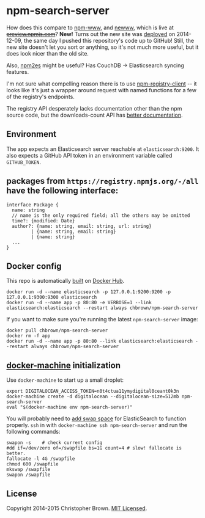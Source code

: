 # npm-search-server

How does this compare to [npm-www](https://github.com/npm/npm-www), and [newww](https://github.com/npm/newww), which is live at <del>[preview.npmjs.com](https://preview.npmjs.com/)</del>? **New!** Turns out the new site was [deployed](https://www.npmjs.com/) on 2014-12-09, the same day I pushed this repository's code up to GitHub! Still, the new site doesn't let you sort or anything, so it's not much more useful, but it does look nicer than the old site.

Also, [npm2es](https://github.com/solids/npm2es) might be useful? Has CouchDB -> Elasticsearch syncing features.

I'm not sure what compelling reason there is to use [npm-registry-client](https://github.com/npm/npm-registry-client) -- it looks like it's just a wrapper around request with named functions for a few of the registry's endpoints.

The registry API desperately lacks documentation other than the npm source code, but the downloads-count API has [better documentation](https://github.com/npm/download-counts).


## Environment

The app expects an Elasticsearch server reachable at `elasticsearch:9200`.
It also expects a GitHub API token in an environment variable called `GITHUB_TOKEN`.


## packages from `https://registry.npmjs.org/-/all` have the following interface:

    interface Package {
      name: string
      // name is the only required field; all the others may be omitted
      time?: {modified: Date}
      author?: {name: string, email: string, url: string}
             | {name: string, email: string}
             | {name: string}
      ...
    }


## Docker config

This repo is automatically [built](Dockerfile) on [Docker Hub](https://registry.hub.docker.com/u/chbrown/npm-search-server/).

    docker run -d --name elasticsearch -p 127.0.0.1:9200:9200 -p 127.0.0.1:9300:9300 elasticsearch
    docker run -d --name app -p 80:80 -e VERBOSE=1 --link elasticsearch:elasticsearch --restart always chbrown/npm-search-server

If you want to make sure you're running the latest `npm-search-server` image:

    docker pull chbrown/npm-search-server
    docker rm -f app
    docker run -d --name app -p 80:80 --link elasticsearch:elasticsearch --restart always chbrown/npm-search-server


## [docker-machine](https://github.com/docker/machine) initialization

Use `docker-machine` to start up a small droplet:

    export DIGITALOCEAN_ACCESS_TOKEN=n0t4ctua11ymydigital0ceant0k3n
    docker-machine create -d digitalocean --digitalocean-size=512mb npm-search-server
    eval "$(docker-machine env npm-search-server)"

You will probably need to [add swap space](https://www.digitalocean.com/community/tutorials/how-to-add-swap-on-ubuntu-14-04) for ElasticSearch to function properly. `ssh` in with `docker-machine ssh npm-search-server` and run the following commands:

    swapon -s    # check current config
    #dd if=/dev/zero of=/swapfile bs=1G count=4 # slow! fallocate is better.
    fallocate -l 4G /swapfile
    chmod 600 /swapfile
    mkswap /swapfile
    swapon /swapfile


## License

Copyright 2014-2015 Christopher Brown. [MIT Licensed](http://chbrown.github.io/licenses/MIT/).
